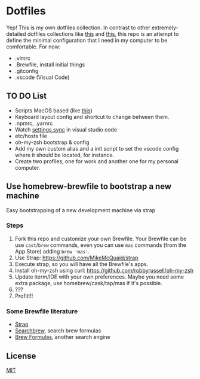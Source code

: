 # Dotfiles

Yep! This is my own dotfiles collection. In contrast to other extremely-detailed dotfiles collections like [this](https://github.com/mathiasbynens/dotfiles) and [this](https://github.com/paulmillr/dotfiles), this repo is an attempt to define the minimal configuration that I need in my computer to be comfortable. For now:

+ .vimrc
+ .Brewfile, install initial things
+ .gitconfig
+ .vscode (Visual Code)

## TO DO List

+ Scripts MacOS based (like [this](https://github.com/paulmillr/dotfiles/blob/master/etc/osx.sh))
+ Keyboard layout config and shortcut to change between them.
+ .npmrc, .yarnrc
+ Watch [settings sync](https://marketplace.visualstudio.com/items?itemName=Shan.code-settings-sync) in visual studio code
+ etc/hosts file
+ oh-my-zsh bootstrap & config
+ Add my own custom alias and a init script to set the vscode config where it should be located, for instance.
+ Create two profiles, one for work and another one for my personal computer.

## Use homebrew-brewfile to bootstrap a new machine
Easy bootstrapping of a new development machine via strap

### Steps
1. Fork this repo and customize your own Brewfile. Your Brewfile can be use `cast`/`brew` commands, even you can use `mas` commands (from the App Store) adding `brew 'mas'`.
1. Use Strap: https://github.com/MikeMcQuaid/strap
1. Execute strap, so you will have all the Brewfile's apps.
1. Install oh-my-zsh using curl: https://github.com/robbyrussell/oh-my-zsh
1. Update iterm/IDE with your own preferences. Maybe you need some extra package, use homebrew/cask/tap/mas if it's possible.
1. ???
1. Profit!!!

### Some Brewfile literature
+ [Strap](https://github.com/MikeMcQuaid/strap)
+ [Searchbrew](http://searchbrew.com/), search brew formulas
+ [Brew Formulas](http://brewformulas.org/), another search engine

## License
[MIT](license.md)
